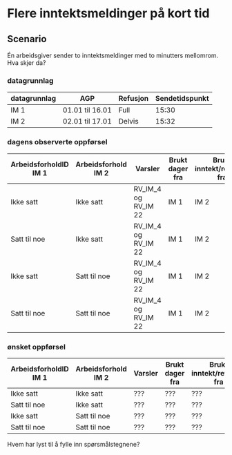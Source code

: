 # Flere inntektsmeldinger på kort tid

## Scenario

Én arbeidsgiver sender to inntektsmeldinger med to minutters mellomrom. Hva skjer da?

### datagrunnlag

| datagrunnlag | AGP             | Refusjon | Sendetidspunkt |
|--------------|-----------------|----------|----------------|
| IM 1         | 01.01 til 16.01 | Full     | 15:30          |
| IM 2         | 02.01 til 17.01 | Delvis   | 15:32          |

### dagens observerte oppførsel

| ArbeidsforholdID IM 1 | Arbeidsforhold IM 2 | Varsler              | Brukt dager fra | Brukt inntekt/refusjon fra |
|-----------------------|---------------------|----------------------|-----------------|----------------------------|
| Ikke satt             | Ikke satt           | RV_IM_4 og RV_IM 22  | IM 1            | IM 2                       |
| Satt til noe          | Ikke satt           | RV_IM_4 og RV_IM 22  | IM 1            | IM 2                       |
| Ikke satt             | Satt til noe        | RV_IM_4 og RV_IM 22  | IM 1            | IM 2                       |
| Satt til noe          | Satt til noe        | RV_IM_4 og RV_IM 22  | IM 1            | IM 2                       |

### ønsket oppførsel

| ArbeidsforholdID IM 1 | Arbeidsforhold IM 2 | Varsler | Brukt dager fra | Brukt inntekt/refusjon fra |
|-----------------------|---------------------|---------|-----------------|----------------------------|
| Ikke satt             | Ikke satt           | ???     | ???             | ???                        |
| Satt til noe          | Ikke satt           | ???     | ???             | ???                        |
| Ikke satt             | Satt til noe        | ???     | ???             | ???                        |
| Satt til noe          | Satt til noe        | ???     | ???             | ???                        |

Hvem har lyst til å fylle inn spørsmålstegnene?
